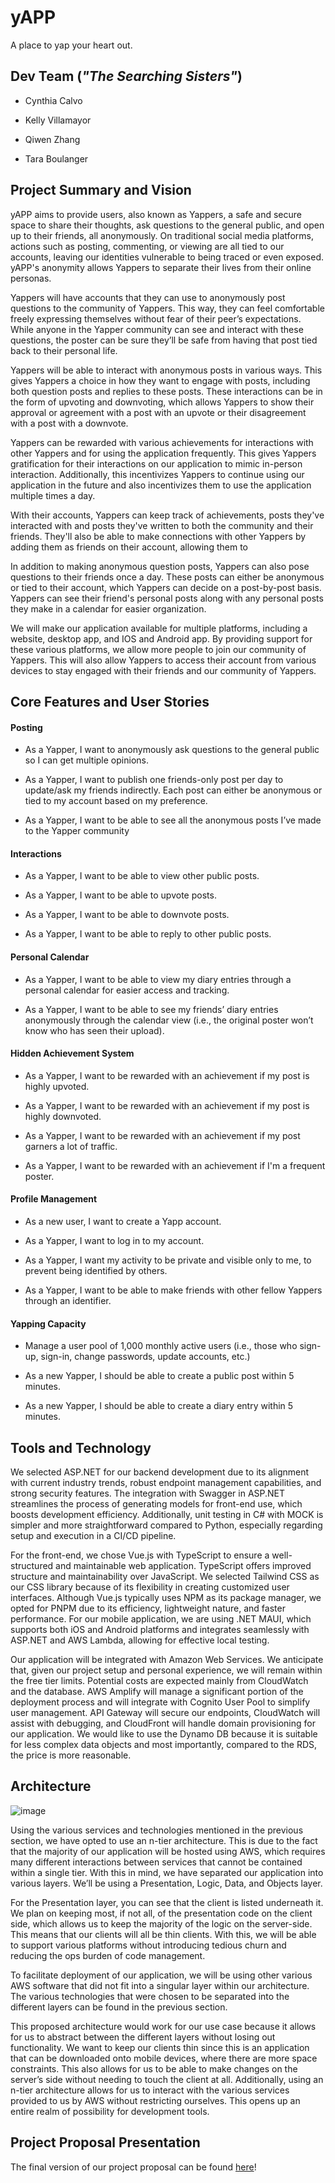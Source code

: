 # yAPP
A place to yap your heart out.

## Dev Team (*"The Searching Sisters"*)

- Cynthia Calvo

- Kelly Villamayor

- Qiwen Zhang

- Tara Boulanger

## Project Summary and Vision

yAPP aims to provide users, also known as Yappers, a safe and secure space to share their thoughts, ask questions to the general public, and open up to their friends, all anonymously. On traditional social media platforms, actions such as posting, commenting, or viewing are all tied to our accounts, leaving our identities vulnerable to being traced or even exposed. yAPP's anonymity allows Yappers to separate their lives from their online personas. 

Yappers will have accounts that they can use to anonymously post questions to the community of Yappers. This way, they can feel comfortable freely expressing themselves without fear of their peer’s expectations. While anyone in the Yapper community can see and interact with these questions, the poster can be sure they’ll be safe from having that post tied back to their personal life.
 
Yappers will be able to interact with anonymous posts in various ways. This gives Yappers a choice in how they want to engage with posts, including both question posts and replies to these posts. These interactions can be in the form of upvoting and downvoting, which allows Yappers to show their approval or agreement with a post with an upvote or their disagreement with a post with a downvote.

Yappers can be rewarded with various achievements for interactions with other Yappers and for using the application frequently. This gives Yappers gratification for their interactions on our application to mimic in-person interaction. Additionally, this incentivizes Yappers to continue using our application in the future and also incentivizes them to use the application multiple times a day.

With their accounts, Yappers can keep track of achievements, posts they've interacted with and posts they've written to both the community and their friends. They'll also be able to make connections with other Yappers by adding them as friends on their account, allowing them to

In addition to making anonymous question posts, Yappers can also pose questions to their friends once a day. These posts can either be anonymous or tied to their account, which Yappers can decide on a post-by-post basis. Yappers can see their friend's personal posts along with any personal posts they make in a calendar for easier organization.

We will make our application available for multiple platforms, including a website, desktop app, and IOS and Android app. By providing support for these various platforms, we allow more people to join our community of Yappers. This will also allow Yappers to access their account from various devices to stay engaged with their friends and our community of Yappers.

## Core Features and User Stories

#### Posting

- As a Yapper, I want to anonymously ask questions to the general public so I can get multiple opinions.

- As a Yapper, I want to publish one friends-only post per day to update/ask my friends indirectly. Each post can either be anonymous or tied to my account based on my preference.

- As a Yapper, I want to be able to see all the anonymous posts I’ve made to the Yapper community

#### Interactions 

- As a Yapper, I want to be able to view other public posts. 

- As a Yapper, I want to be able to upvote posts.

- As a Yapper, I want to be able to downvote posts.

- As a Yapper, I want to be able to reply to other public posts.

#### Personal Calendar

- As a Yapper, I want to be able to view my diary entries through a personal calendar for easier access and tracking.

- As a Yapper, I want to be able to see my friends’ diary entries anonymously through the calendar view (i.e., the original poster won’t know who has seen their upload). 

#### Hidden Achievement System

- As a Yapper, I want to be rewarded with an achievement if my post is highly upvoted.

- As a Yapper, I want to be rewarded with an achievement if my post is highly downvoted.

- As a Yapper, I want to be rewarded with an achievement if my post garners a lot of traffic.

- As a Yapper, I want to be rewarded with an achievement if I'm a frequent poster.

#### Profile Management

- As a new user, I want to create a Yapp account. 

- As a Yapper, I want to log in to my account.

- As a Yapper, I want my activity to be private and visible only to me, to prevent being identified by others. 

- As a Yapper, I want to be able to make friends with other fellow Yappers through an identifier.

#### Yapping Capacity

- Manage a user pool of 1,000 monthly active users (i.e., those who sign-up, sign-in, change passwords, update accounts, etc.)

- As a new Yapper, I should be able to create a public post within 5 minutes.

- As a new Yapper, I should be able to create a diary entry within 5 minutes.

## Tools and Technology

We selected ASP.NET for our backend development due to its alignment with current industry trends, robust endpoint management capabilities, and strong security features. The integration with Swagger in ASP.NET streamlines the process of generating models for front-end use, which boosts development efficiency. Additionally, unit testing in C# with MOCK is simpler and more straightforward compared to Python, especially regarding setup and execution in a CI/CD pipeline.

For the front-end, we chose Vue.js with TypeScript to ensure a well-structured and maintainable web application. TypeScript offers improved structure and maintainability over JavaScript. We selected Tailwind CSS as our CSS library because of its flexibility in creating customized user interfaces. Although Vue.js typically uses NPM as its package manager, we opted for PNPM due to its efficiency, lightweight nature, and faster performance. For our mobile application, we are using .NET MAUI, which supports both iOS and Android platforms and integrates seamlessly with ASP.NET and AWS Lambda, allowing for effective local testing.

Our application will be integrated with Amazon Web Services. We anticipate that, given our project setup and personal experience, we will remain within the free tier limits. Potential costs are expected mainly from CloudWatch and the database. AWS Amplify will manage a significant portion of the deployment process and will integrate with Cognito User Pool to simplify user management. API Gateway will secure our endpoints, CloudWatch will assist with debugging, and CloudFront will handle domain provisioning for our application. We would like to use the Dynamo DB because it is suitable for less complex data objects and most importantly, compared to the RDS, the price is more reasonable.

## Architecture

![image](./yAPP%20HLA.png)

 Using the various services and technologies mentioned in the previous section, we have opted to use an n-tier architecture. This is due to the fact that the majority of our application will be hosted using AWS, which requires many different interactions between services that cannot be contained within a single tier. With this in mind, we have separated our application into various layers. We’ll be using a Presentation, Logic, Data, and Objects layer.

For the Presentation layer, you can see that the client is listed underneath it. We plan on keeping most, if not all, of the presentation code on the client side, which allows us to keep the majority of the logic on the server-side. This means that our clients will all be thin clients. With this, we will be able to support various platforms without introducing tedious churn and reducing the ops burden of code management.

To facilitate deployment of our application, we will be using other various AWS software that did not fit into a singular layer within our architecture. The various technologies that were chosen to be separated into the different layers can be found in the previous section.

This proposed architecture would work for our use case because it allows for us to abstract between the different layers without losing out functionality. We want to keep our clients thin since this is an application that can be downloaded onto mobile devices, where there are more space constraints. This also allows for us to be able to make changes on the server’s side without needing to touch the client at all. Additionally, using an n-tier architecture allows for us to interact with the various services provided to us by AWS without restricting ourselves. This opens up an entire realm of possibility for development tools.

## Project Proposal Presentation

The final version of our project proposal can be found [here](./Comp%204350%20Finalized%20Proposal%20Presentation.pdf)!
